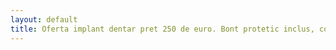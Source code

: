 ```yaml
---
layout: default
title: Oferta implant dentar pret 250 de euro. Bont protetic inclus, consultatie gratuita.
---
```


